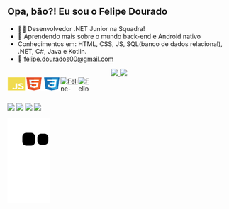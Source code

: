 ## Opa, bão?! Eu sou o Felipe Dourado

- 👨‍💻 Desenvolvedor .NET Junior na Squadra!
- 📘 Aprendendo mais sobre o mundo back-end e Android nativo
- Conhecimentos em: HTML, CSS, JS, SQL(banco de dados relacional), .NET, C#, Java e Kotlin.
- 📩 felipe.dourados00@gmail.com
<div align="center">
      <a href="https://github.com/FelipeDourado0">
      <img height="180em" src="https://github-readme-stats.vercel.app/api?username=FelipeDourado0&show_icons=true&theme=aura&include_all_commits=true&                        count_private=true"/>
      <img height="180em" src="https://github-readme-stats.vercel.app/api/top-langs/?username=FelipeDourado0&layout=compact&langs_count=7&theme=aura"/>
</div>
<div style=" width: 300px;display: flex; "><br>
  <img align="center" alt="Felipe-Js" height="30" width="40" src="https://raw.githubusercontent.com/devicons/devicon/master/icons/javascript/javascript-plain.svg">
  <img align="center" alt="Felipe-HTML" height="30" width="40" src="https://raw.githubusercontent.com/devicons/devicon/master/icons/html5/html5-original.svg">
  <img align="center" alt="Felipe-CSS" height="30" width="40" src="https://raw.githubusercontent.com/devicons/devicon/master/icons/css3/css3-original.svg">
  <img align="center" alt="Felipe-Android" height="30" width="40" src="https://logowik.com/content/uploads/images/android-robot-head6361.jpg">
  <img align="center" alt="Felipe-Kotlin" height="30" width="30" src="https://upload.wikimedia.org/wikipedia/commons/thumb/0/06/Kotlin_Icon.svg/1024px-Kotlin_Icon.svg.png">
</div>
  
  ##
 
<div> 
    <a href="https://www.instagram.com/_felipe.drd/" target="_blank"><img src="https://img.shields.io/badge/-Instagram-%23E4405F?style=for-the-badge&logo=instagram&logoColor=white" target="_blank"></a>
    <a href = "mailto:felipe.dourados00@gmail.com"><img src="https://img.shields.io/badge/-Gmail-%23333?style=for-the-badge&logo=gmail&logoColor=white" target="_blank"></a>
    <a href="https://www.linkedin.com/in/felipe-dourado-643889209/" target="_blank"><img src="https://img.shields.io/badge/-LinkedIn-%230077B5?style=for-the-badge&logo=linkedin&logoColor=white" target="_blank"></a>
    <a href="https://wa.me/5561985833872" target="_blank"><img src="https://img.shields.io/badge/WhatsApp-25D366?style=for-the-badge&logo=whatsapp&logoColor=white" target="_blank"></a>

![Snake animation](https://github.com/FelipeDourado0/FelipeDourado0/blob/output/github-contribution-grid-snake.svg)
</div>
